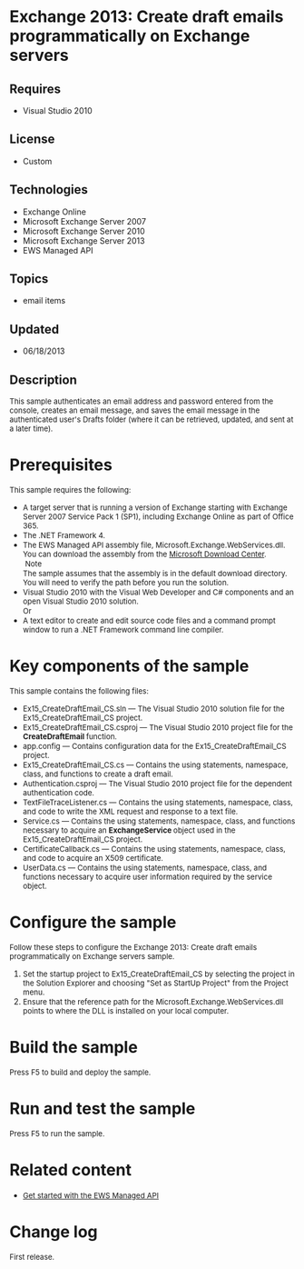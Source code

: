 # Exchange 2013: Create draft emails programmatically on Exchange servers
## Requires
- Visual Studio 2010
## License
- Custom
## Technologies
- Exchange Online
- Microsoft Exchange Server 2007
- Microsoft Exchange Server 2010
- Microsoft Exchange Server 2013
- EWS Managed API
## Topics
- email items
## Updated
- 06/18/2013
## Description

<p><span style="font-size:small">This sample authenticates an email address and password entered from the console, creates an email message, and saves the email message in the authenticated user's Drafts folder (where it can be retrieved, updated, and sent
 at a later time).</span></p>
<h1>Prerequisites</h1>
<p><span style="font-size:small">This sample requires the following:</span></p>
<ul>
<li><span style="font-size:small">A target server that is running a version of Exchange starting with Exchange Server 2007 Service Pack 1 (SP1), including Exchange Online as part of Office 365.</span>
</li><li><span style="font-size:small">The .NET Framework 4.</span> </li><li><span style="font-size:small">The EWS Managed API assembly file, Microsoft.Exchange.WebServices.dll. You can download the assembly from the
<a href="http://go.microsoft.com/fwlink/?LinkID=255472">Microsoft Download Center</a>.</span><br>
<span style="font-size:small">&nbsp;Note</span><br>
<span style="font-size:small">The sample assumes that the assembly is in the default download directory. You will need to verify the path before you run the solution.</span>
</li><li><span style="font-size:small">Visual Studio 2010 with the Visual Web Developer and C# components and an open Visual Studio 2010 solution.</span><br>
<span style="font-size:small">Or</span> </li><li><span style="font-size:small">A text editor to create and edit source code files and a command prompt window to run a .NET Framework command line compiler.</span>
</li></ul>
<h1>Key components of the sample</h1>
<p><span style="font-size:small">This sample contains the following files:</span></p>
<ul>
<li><span style="font-size:small">Ex15_CreateDraftEmail_CS.sln &mdash; The Visual Studio 2010 solution file for the Ex15_CreateDraftEmail_CS project.</span>
</li><li><span style="font-size:small">Ex15_CreateDraftEmail_CS.csproj &mdash; The Visual Studio 2010 project file for the
<strong>CreateDraftEmail </strong>function.</span> </li><li><span style="font-size:small">app.config &mdash; Contains configuration data for the Ex15_CreateDraftEmail_CS project.</span>
</li><li><span style="font-size:small">Ex15_CreateDraftEmail_CS.cs &mdash; Contains the using statements, namespace, class, and functions to create a draft email.</span>
</li><li><span style="font-size:small">Authentication.csproj &mdash; The Visual Studio 2010 project file for the dependent authentication code.</span>
</li><li><span style="font-size:small">TextFileTraceListener.cs &mdash; Contains the using statements, namespace, class, and code to write the XML request and response to a text file.</span>
</li><li><span style="font-size:small">Service.cs &mdash; Contains the using statements, namespace, class, and functions necessary to acquire an
<strong>ExchangeService </strong>object used in the Ex15_CreateDraftEmail_CS project.</span>
</li><li><span style="font-size:small">CertificateCallback.cs &mdash; Contains the using statements, namespace, class, and code to acquire an X509 certificate.</span>
</li><li><span style="font-size:small">UserData.cs &mdash; Contains the using statements, namespace, class, and functions necessary to acquire user information required by the service object.</span>
</li></ul>
<h1>Configure the sample</h1>
<p><span style="font-size:small">Follow these steps to configure the Exchange 2013: Create draft emails programmatically on Exchange servers sample.</span></p>
<ol>
<li><span style="font-size:small">Set the startup project to Ex15_CreateDraftEmail_CS by selecting the project in the Solution Explorer and choosing &quot;Set as StartUp Project&quot; from the Project menu.</span>
</li><li><span style="font-size:small">Ensure that the reference path for the Microsoft.Exchange.WebServices.dll points to where the DLL is installed on your local computer.</span>
</li></ol>
<h1>Build the sample</h1>
<p><span style="font-size:small">Press F5 to build and deploy the sample.</span></p>
<h1>Run and test the sample</h1>
<p><span style="font-size:small">Press F5 to run the sample.</span></p>
<h1>Related content</h1>
<ul>
<li><span style="font-size:small"><a href="http://go.microsoft.com/fwlink/?LinkID=301827">Get started with the EWS Managed API</a></span>
</li></ul>
<h1>Change log</h1>
<p><span style="font-size:small">First release.</span></p>
